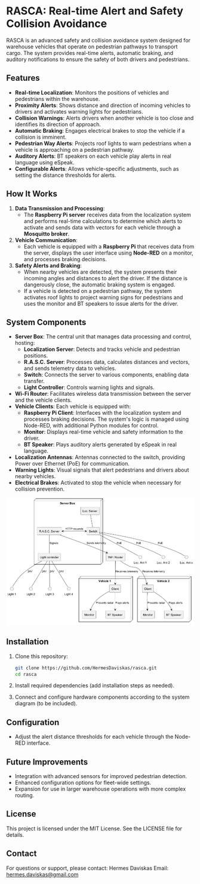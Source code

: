 # RASCA: Real-time Alert and Safety Collision Avoidance

RASCA is an advanced safety and collision avoidance system designed for warehouse vehicles that operate on pedestrian pathways to transport cargo. The system provides real-time alerts, automatic braking, and auditory notifications to ensure the safety of both drivers and pedestrians.

## Features

- **Real-time Localization**: Monitors the positions of vehicles and pedestrians within the warehouse.
- **Proximity Alerts**: Shows distance and direction of incoming vehicles to drivers and activates warning lights for pedestrians.
- **Collision Warnings**: Alerts drivers when another vehicle is too close and identifies its direction of approach.
- **Automatic Braking**: Engages electrical brakes to stop the vehicle if a collision is imminent.
- **Pedestrian Way Alerts**: Projects roof lights to warn pedestrians when a vehicle is approaching on a pedestrian pathway.
- **Auditory Alerts**: BT speakers on each vehicle play alerts in real language using eSpeak.
- **Configurable Alerts**: Allows vehicle-specific adjustments, such as setting the distance thresholds for alerts.

## How It Works

1. **Data Transmission and Processing**:
   - The **Raspberry Pi server** receives data from the localization system and performs real-time calculations to determine which alerts to activate and sends data with vectors for each vehicle through a **Mosquitto broker**.
2. **Vehicle Communication**:
   - Each vehicle is equipped with a **Raspberry Pi** that receives data from the server, displays the user interface using **Node-RED** on a monitor, and processes braking decisions.
3. **Safety Alerts and Braking**:
   - When nearby vehicles are detected, the system presents their incoming angles and distances to alert the driver. If the distance is dangerously close, the automatic braking system is engaged.
   - If a vehicle is detected on a pedestrian pathway, the system activates roof lights to project warning signs for pedestrians and uses the monitor and BT speakers to issue alerts for the driver.

## System Components

- **Server Box**: The central unit that manages data processing and control, hosting:
  - **Localization Server**: Detects and tracks vehicle and pedestrian positions.
  - **R.A.S.C. Server**: Processes data, calculates distances and vectors, and sends telemetry data to vehicles.
  - **Switch**: Connects the server to various components, enabling data transfer.
  - **Light Controller**: Controls warning lights and signals.
- **Wi-Fi Router**: Facilitates wireless data transmission between the server and the vehicle clients.
- **Vehicle Clients**: Each vehicle is equipped with:
  - **Raspberry Pi Client**: Interfaces with the localization system and processes braking decisions. The system's logic is managed using Node-RED, with additional Python modules for control.
  - **Monitor**: Displays real-time vehicle and safety information to the driver.
  - **BT Speaker**: Plays auditory alerts generated by eSpeak in real language.
- **Localization Antennas**: Antennas connected to the switch, providing Power over Ethernet (PoE) for communication.
- **Warning Lights**: Visual signals that alert pedestrians and drivers about nearby vehicles.
- **Electrical Brakes**: Activated to stop the vehicle when necessary for collision prevention.

![Connection Diagram](Documentation/conn_diag.png)

## Installation

1. Clone this repository:
   
   ```bash
   git clone https://github.com/HermesDaviskas/rasca.git
   cd rasca
   ```

2. Install required dependencies (add installation steps as needed).

3. Connect and configure hardware components according to the system diagram (to be included).

## Configuration

- Adjust the alert distance thresholds for each vehicle through the Node-RED interface.

## Future Improvements

- Integration with advanced sensors for improved pedestrian detection.
- Enhanced configuration options for fleet-wide settings.
- Expansion for use in larger warehouse operations with more complex routing.

## License

This project is licensed under the MIT License. See the LICENSE file for details.

## Contact

For questions or support, please contact:
Hermes Daviskas
Email: hermes.daviskas@gmail.com
